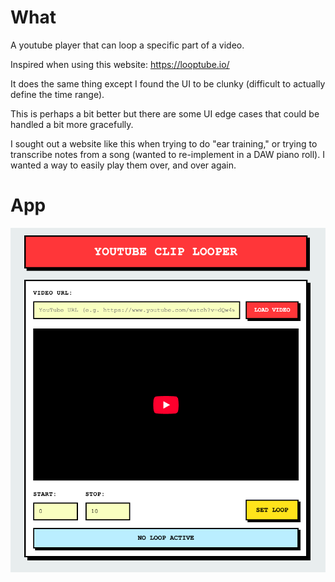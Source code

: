 # What

A youtube player that can loop a specific part of a video.

Inspired when using this website: https://looptube.io/

It does the same thing except I found the UI to be clunky (difficult to actually define the time range).

This is perhaps a bit better but there are some UI edge cases that could be handled a bit more gracefully.

I sought out a website like this when trying to do "ear training," or trying to transcribe notes from a song (wanted to re-implement in a DAW piano roll). I wanted a way to easily play them over, and over again.

# App

![./app.png](./app.png)
